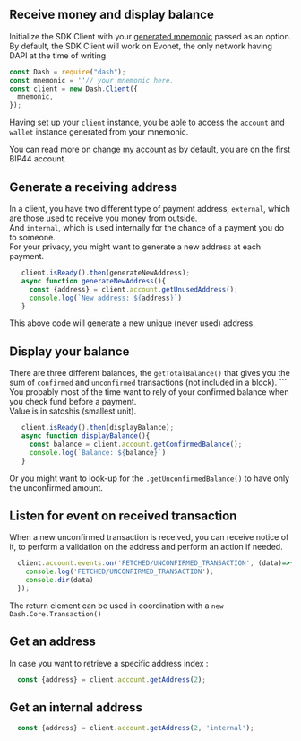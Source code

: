 ## Receive money and display balance

Initialize the SDK Client with your [generated mnemonic](/examples/generate-a-new-mnemonic) passed as an option.  
By default, the SDK Client will work on Evonet, the only network having DAPI at the time of writing.

```js
const Dash = require("dash");
const mnemonic = ''// your mnemonic here.
const client = new Dash.Client({
  mnemonic,
});
```

Having set up your `client` instance, you be able to access the `account` and `wallet` instance generated from your mnemonic.

You can read more on [change my account](/examples/change-my-account) as by default, you are on the first BIP44 account. 


## Generate a receiving address

In a client, you have two different type of payment address, `external`, which are those used to receive you money from outside.   
And `internal`, which is used internally for the chance of a payment you do to someone.  
For your privacy, you might want to generate a new address at each payment.

```js
   client.isReady().then(generateNewAddress);
   async function generateNewAddress(){
     const {address} = client.account.getUnusedAddress();
     console.log(`New address: ${address}`)
   }
```

This above code will generate a new unique (never used) address. 

## Display your balance

There are three different balances, the `getTotalBalance()` that gives you the sum of `confirmed` and `unconfirmed` transactions (not included in a block). ```
You probably most of the time want to rely of your confirmed balance when you check fund before a payment.  
Value is in satoshis (smallest unit).

```js
   client.isReady().then(displayBalance);
   async function displayBalance(){
     const balance = client.account.getConfirmedBalance();
     console.log(`Balance: ${balance}`)
   }
```

Or you might want to look-up for the `.getUnconfirmedBalance()` to have only the unconfirmed amount. 

## Listen for event on received transaction 

When a new unconfirmed transaction is received, you can receive notice of it, to perform a validation on the address and perform an action if needed.   

```js
  client.account.events.on('FETCHED/UNCONFIRMED_TRANSACTION', (data)=>{
    console.log('FETCHED/UNCONFIRMED_TRANSACTION');
    console.dir(data)
  });
```

The return element can be used in coordination with a `new Dash.Core.Transaction()`

## Get an address 

In case you want to retrieve a specific address index : 

```js
  const {address} = client.account.getAddress(2);
```

## Get an internal address 

```js
  const {address} = client.account.getAddress(2, 'internal');
```

